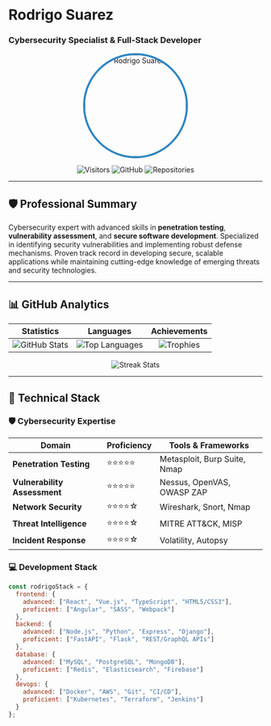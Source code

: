 # Rodrigo Suarez  
### Cybersecurity Specialist & Full-Stack Developer  

<div align="center">
  
<img src="https://avatars.githubusercontent.com/rodrigosuarez90" alt="Rodrigo Suarez" width="200" style="border-radius: 50%; border: 4px solid #2E86C1;"/>

![Visitors](https://komarev.com/gh/rodrigosuarez90?color=2E86C1&label=PROFILE+VIEWS)
![GitHub](https://img.shields.io/github/followers/rodrigosuarez90?label=Follow&style=social)
![Repositories](https://badgen.net/github/repos/rodrigosuarez90)

</div>

---

## 🛡️ Professional Summary

Cybersecurity expert with advanced skills in **penetration testing**, **vulnerability assessment**, and **secure software development**. Specialized in identifying security vulnerabilities and implementing robust defense mechanisms. Proven track record in developing secure, scalable applications while maintaining cutting-edge knowledge of emerging threats and security technologies.

---

## 📊 GitHub Analytics

<div align="center">

| **Statistics** | **Languages** | **Achievements** |
|:--------------:|:-------------:|:----------------:|
| ![GitHub Stats](https://github-readme-stats.vercel.app/api?username=rodrigosuarez90&show_icons=true&theme=algolia&hide_border=true&include_all_commits=true) | ![Top Languages](https://github-readme-stats.vercel.app/api/top-langs/?username=rodrigosuarez90&layout=compact&theme=algolia&hide_border=true&langs_count=8) | ![Trophies](https://github-profile-trophy.vercel.app/?username=rodrigosuarez90&theme=algolia&no-frame=true&row=2&column=4) |

![Streak Stats](https://github-readme-streak-stats.herokuapp.com/?user=rodrigosuarez90&theme=algolia&hide_border=true)

</div>

---

## 🔧 Technical Stack

### **🛡️ Cybersecurity Expertise**
<div align="center">

| **Domain** | **Proficiency** | **Tools & Frameworks** |
|------------|-----------------|------------------------|
| **Penetration Testing** | ⭐⭐⭐⭐⭐ | Metasploit, Burp Suite, Nmap |
| **Vulnerability Assessment** | ⭐⭐⭐⭐⭐ | Nessus, OpenVAS, OWASP ZAP |
| **Network Security** | ⭐⭐⭐⭐☆ | Wireshark, Snort, Nmap |
| **Threat Intelligence** | ⭐⭐⭐⭐☆ | MITRE ATT&CK, MISP |
| **Incident Response** | ⭐⭐⭐⭐☆ | Volatility, Autopsy |

</div>

### **💻 Development Stack**
```javascript
const rodrigoStack = {
  frontend: {
    advanced: ["React", "Vue.js", "TypeScript", "HTML5/CSS3"],
    proficient: ["Angular", "SASS", "Webpack"]
  },
  backend: {
    advanced: ["Node.js", "Python", "Express", "Django"],
    proficient: ["FastAPI", "Flask", "REST/GraphQL APIs"]
  },
  database: {
    advanced: ["MySQL", "PostgreSQL", "MongoDB"],
    proficient: ["Redis", "Elasticsearch", "Firebase"]
  },
  devops: {
    advanced: ["Docker", "AWS", "Git", "CI/CD"],
    proficient: ["Kubernetes", "Terraform", "Jenkins"]
  }
};
